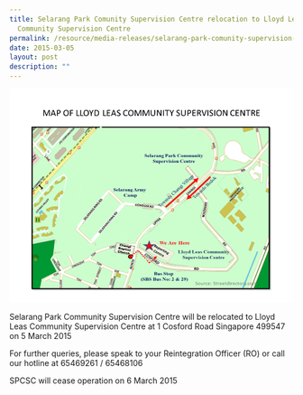 ```yaml
---
title: Selarang Park Comunity Supervision Centre relocation to Lloyd Leas
  Community Supervision Centre
permalink: /resource/media-releases/selarang-park-comunity-supervision-centre-relocation-2015
date: 2015-03-05
layout: post
description: ""
---
```

![](/images/2015-news-map.png)

Selarang Park Community Supervision Centre will be relocated to Lloyd Leas Community Supervision Centre at 1 Cosford Road Singapore 499547 on 5 March 2015

For further queries, please speak to your Reintegration Officer (RO) or call our hotline at 65469261 / 65468106

SPCSC will cease operation on 6 March 2015
